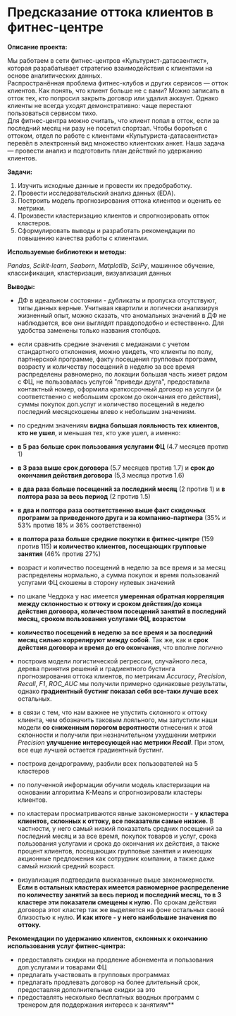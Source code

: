 ﻿# Предсказание оттока клиентов в фитнес-центре

**Описание проекта:** 

Мы работаем в сети фитнес-центров «Культурист-датасаентист», которая разрабатывает стратегию взаимодействия с клиентами на основе аналитических данных.  
Распространённая проблема фитнес-клубов и других сервисов — отток клиентов. Как понять, что клиент больше не с вами? Можно записать в отток тех, кто попросил закрыть договор или удалил аккаунт. Однако клиенты не всегда уходят демонстративно: чаще перестают пользоваться сервисом тихо.  
Для фитнес-центра можно считать, что клиент попал в отток, если за последний месяц ни разу не посетил спортзал. 
Чтобы бороться с оттоком, отдел по работе с клиентами «Культуриста-датасаентиста» перевёл в электронный вид множество клиентских анкет. Наша задача — провести анализ и подготовить план действий по удержанию клиентов.

**Задачи:**

1. Изучить исходные данные и провести их предобработку.
2. Провести исследовательский анализ данных (EDA).
3. Построить модель прогнозирования оттока клиентов и оценить ее метрики.
4. Произвести кластеризацию клиентов и спрогнозировать отток кластеров.
5. Сформулировать выводы и разработать рекомендации по повышению качества работы с клиентами.

**Используемые библиотеки и методы:** 

*Pandas*, *Scikit-learn*, *Seaborn*, *Matplotlib*, *SciPy*, машинное обучение, классификация, кластеризация, визуализация данных 

**Выводы:**

- ДФ в идеальном состоянии - дубликаты и пропуска отсутствуют, типы данных верные. Учитывая квартили и логически анализируя жизненный опыт, можно сказать, что аномальных значений в ДФ не наблюдается, все они выглядят правдоподобно и естественно. Для удобства заменены только названия столбцов.
    
- если сравнить средние значения с медианами с учетом стандартного отклонения, можно увидеть, что клиенты по полу, партнерской программе, факту посещения групповых программ, возрасту и количеству посещений в неделю за все время распределены равномерно, по локации большая часть живет рядом с ФЦ, не пользовалась услугой "приведи друга", предоставила контактный номер, оформила краткосрочный договор на услуги (и соответственно с небольшим сроком до окончания его действия), суммы покупок доп.услуг и количество посещений в неделю последний месяцскошены влево к небольшим значениям.
 
    
- по средним значениям **видна большая лояльность тех клиентов, кто не ушел**, и меньшая тех, кто уже ушел, а именно:
 - **в 5 раз больше срок пользования услугами ФЦ** (4.7 месяцев против 1)
 - **в 3 раза выше срок договора** (5.7 месяцев против 1.7) и **срок до окончания действия договора** (5,3 месяца против 1.6) 
 - **в два раза больше посещений за последний месяц** (2 против 1) и **в полтора раза за весь период** (2 против 1.5)
 - **в два и полтора раза соответственно выше факт скидочных программ за приведенного друга и за компанию-партнера** (35% и 53% против 18% и 36% соответственно)
 - **в полтора раза больше средние покупки в фитнес-центре** (159 против 115) **и количество клиентов, посещающих групповые занятия** (46% против 27%) 
 - возраст и количество посещений в неделю за все время и за месяц распределены нормально, а сумма покупок и время пользований услугами ФЦ скошены в сторону нулевых значений
- по шкале Чеддока у нас имеется **умеренная обратная корреляция между склонностью к оттоку и сроком действия/до конца действия договора, количеством посещений занятий в последний месяц, сроком пользования услугами ФЦ, возрастом**
 - **количество посещений в неделю за все время и за последний месяц сильно коррелируют между собой**. Так же, как и **срок действия договора и время до его окончания**, что вполне логично
    
- построив модели логистической регрессии, случайного леса, дерева принятия решений и градиентного бустинга прогнозирования оттока клиентов, по метрикам *Accuracy*, *Precision*, *Recall*, *F1*, *ROC_AUC* мы получили примерно одинаковые результаты, однако **градиентный бустинг показал себя все-таки лучше всех** остальных.  
- в связи с тем, что нам важнее не упустить склонного к оттоку клиента, чем обозначить таковым лояльного, мы запустили наши модели **со сниженным порогом вероятности** отнесения к этой склонности и получили при незначительном ухудшении метрики *Precision* **улучшение интересующей нас метрики *Recall***. При этом, все еще лучшей остается градиентный бустинг.   

- построив дендрограмму, разбили всех пользователей на 5 кластеров   
- по полученной информации обучили модель кластеризации на основании алгоритма K-Means и спрогнозировали кластеры клиентов.  
- по кластерам просматриваются явные закономерности - **у кластера клиентов, склонных к оттоку, все показатели самые низкие.** В частности, у него самый низкий показатель средних посещений за последний месяц и за все время, покупок товаров и услуг, срока пользования услугами и срока до окончания их действия, а также процент клиентов, посещающих групповые занятия и имеющих акционные предложения как сотрудник компании, а также даже самый низкий средний возраст.  
- визуализация подтвердила высказанные выше закономерности. **Если в остальных кластерах имеется равномерное распределение по количеству занятий за весь период и последний месяц, то в 3 кластере эти показатели смещены к нулю.** По срокам действия договора этот кластер так же выделяется на фоне остальных своей близостью к нулю. **И как итоге - у него наибольшие значения по оттоку.**

**Рекомендации по удержанию клиентов, склонных к окончанию использования услуг фитнес-центра:**     

- предоставлять скидки на продление абонемента и пользования доп.услугами и товарами ФЦ
- предлагать участвовать в групповых программах 
- предлагать продлевать договор на более длительный срок, предоставляя дополнительные скидки за это
- предоставлять несколько бесплатных вводных программ с тренером для поддержания интереса к занятиям**